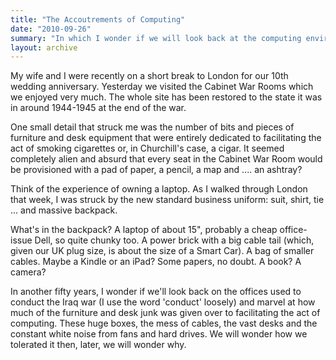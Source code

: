 ```yaml
---
title: "The Accoutrements of Computing"
date: "2010-09-26"
summary: "In which I wonder if we will look back at the computing environment of 2010 with surprise."
layout: archive
---
```


My wife and I were recently on a short break to London for our 10th wedding anniversary. Yesterday we visited the Cabinet War Rooms which we enjoyed very much. The whole site has been restored to the state it was in around 1944-1945 at the end of the war.

One small detail that struck me was the number of bits and pieces of furniture and desk equipment that were entirely dedicated to facilitating the act of smoking cigarettes or, in Churchill's case, a cigar. It seemed completely alien and absurd that every seat in the Cabinet War Room would be provisioned with a pad of paper, a pencil, a map and .... an ashtray?

Think of the experience of owning a laptop. As I walked through London that week, I was struck by the new standard business uniform: suit, shirt, tie ... and massive backpack.

What's in the backpack? A laptop of about 15", probably a cheap office-issue Dell, so quite chunky too. A power brick with a big cable tail (which, given our UK plug size, is about the size of a Smart Car). A bag of smaller cables. Maybe a Kindle or an iPad? Some papers, no doubt. A book? A camera?

In another fifty years, I wonder if we'll look back on the offices used to conduct the Iraq war (I use the word 'conduct' loosely) and marvel at how much of the furniture and desk junk was given over to facilitating the act of computing. These huge boxes, the mess of cables, the vast desks and the constant white noise from fans and hard drives. We will wonder how we tolerated it then, later, we will wonder why.
